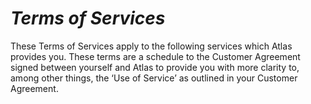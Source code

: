 # ***Terms of Services***

These Terms of Services apply to the following services which Atlas provides you.
These terms are a schedule to the Customer Agreement signed between yourself and Atlas to provide you with more clarity to, among other things, the ‘Use of Service’ as outlined in your Customer Agreement. 
